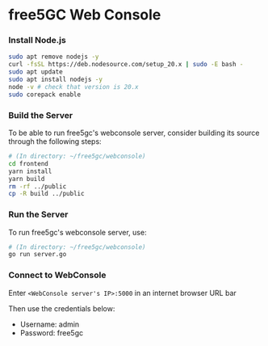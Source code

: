 # free5GC Web Console

### Install Node.js
```bash
sudo apt remove nodejs -y
curl -fsSL https://deb.nodesource.com/setup_20.x | sudo -E bash -
sudo apt update
sudo apt install nodejs -y
node -v # check that version is 20.x
sudo corepack enable
```

### Build the Server

To be able to run free5gc's webconsole server, consider building its source through the following steps:

```bash
# (In directory: ~/free5gc/webconsole)
cd frontend
yarn install
yarn build
rm -rf ../public
cp -R build ../public
```

### Run the Server

To run free5gc's webconsole server, use:

```bash
# (In directory: ~/free5gc/webconsole)
go run server.go
```

### Connect to WebConsole

Enter `<WebConsole server's IP>:5000` in an internet browser URL bar

Then use the credentials below:
- Username: admin
- Password: free5gc
